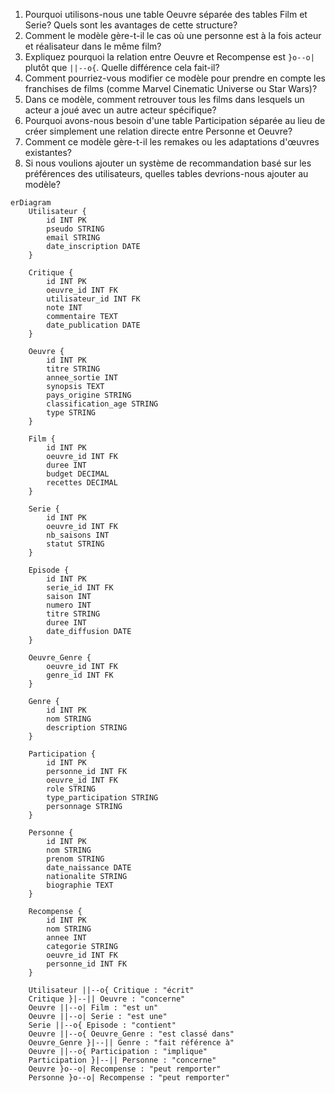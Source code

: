 1. Pourquoi utilisons-nous une table Oeuvre séparée des tables Film et Serie? Quels sont les avantages de cette structure?
2. Comment le modèle gère-t-il le cas où une personne est à la fois acteur et réalisateur dans le même film?
3. Expliquez pourquoi la relation entre Oeuvre et Recompense est `}o--o|` plutôt que `||--o{`. Quelle différence cela fait-il?
4. Comment pourriez-vous modifier ce modèle pour prendre en compte les franchises de films (comme Marvel Cinematic Universe ou Star Wars)?
5. Dans ce modèle, comment retrouver tous les films dans lesquels un acteur a joué avec un autre acteur spécifique?
6. Pourquoi avons-nous besoin d'une table Participation séparée au lieu de créer simplement une relation directe entre Personne et Oeuvre?
7. Comment ce modèle gère-t-il les remakes ou les adaptations d'œuvres existantes?
8. Si nous voulions ajouter un système de recommandation basé sur les préférences des utilisateurs, quelles tables devrions-nous ajouter au modèle?

```mermaid
erDiagram
    Utilisateur {
        id INT PK
        pseudo STRING
        email STRING
        date_inscription DATE
    }
    
    Critique {
        id INT PK
        oeuvre_id INT FK
        utilisateur_id INT FK
        note INT
        commentaire TEXT
        date_publication DATE
    }
    
    Oeuvre {
        id INT PK
        titre STRING
        annee_sortie INT
        synopsis TEXT
        pays_origine STRING
        classification_age STRING
        type STRING
    }
    
    Film {
        id INT PK
        oeuvre_id INT FK
        duree INT
        budget DECIMAL
        recettes DECIMAL
    }
    
    Serie {
        id INT PK
        oeuvre_id INT FK
        nb_saisons INT
        statut STRING
    }
    
    Episode {
        id INT PK
        serie_id INT FK
        saison INT
        numero INT
        titre STRING
        duree INT
        date_diffusion DATE
    }
    
    Oeuvre_Genre {
        oeuvre_id INT FK
        genre_id INT FK
    }
    
    Genre {
        id INT PK
        nom STRING
        description STRING
    }
    
    Participation {
        id INT PK
        personne_id INT FK
        oeuvre_id INT FK
        role STRING
        type_participation STRING
        personnage STRING
    }
    
    Personne {
        id INT PK
        nom STRING
        prenom STRING
        date_naissance DATE
        nationalite STRING
        biographie TEXT
    }
    
    Recompense {
        id INT PK
        nom STRING
        annee INT
        categorie STRING
        oeuvre_id INT FK
        personne_id INT FK
    }
    
    Utilisateur ||--o{ Critique : "écrit"
    Critique }|--|| Oeuvre : "concerne"
    Oeuvre ||--o| Film : "est un"
    Oeuvre ||--o| Serie : "est une"
    Serie ||--o{ Episode : "contient"
    Oeuvre ||--o{ Oeuvre_Genre : "est classé dans"
    Oeuvre_Genre }|--|| Genre : "fait référence à"
    Oeuvre ||--o{ Participation : "implique"
    Participation }|--|| Personne : "concerne"
    Oeuvre }o--o| Recompense : "peut remporter"
    Personne }o--o| Recompense : "peut remporter"
```

